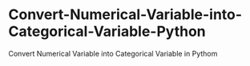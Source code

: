 # Convert-Numerical-Variable-into-Categorical-Variable-Python
Convert Numerical Variable into Categorical Variable in Pythom
